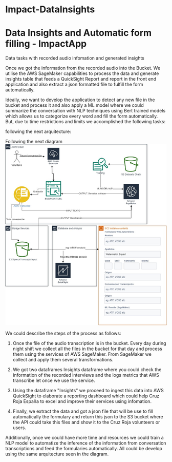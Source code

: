 # Impact-DataInsights
# Data Insights and Automatic form filling - ImpactApp

Data tasks with recorded audio infomation and generated insights

Once we got the information from the recorded audio into the Bucket. We utilise the AWS SageMaker capabilities to process the data and generate insights table that feeds a QuickSight Report and report in the front end application and also extract a json formatted file to fulfill the form automatically.

Ideally, we want to develop the application to detect any new file in the bucket and process it and also apply a ML model where we could summarize the conversation with NLP techniques using Bert trained models which allows us to categorize every word and fill the form automatically. But, due to time restrictions and limits we accomplished the following tasks:

following the next arquitecture:

Following the next diagram ![Alt text](Hackathon_AWS-Page-1.jpg)


We could describe the steps of the process as follows:


1. Once the file of the audio transcription is in the bucket. Every day during night shift we collect all the files in the bucket for that day and process them using the services of AWS SageMaker. From SageMaker we collect and apply them several transformations. 

2. We got two dataframes Insights dataframe where you could check the information of the recorded interviews and the logs metrics that AWS transcribe let once we use the service.

3. Using the dataframe "Insights" we proceed to ingest this data into AWS QuickSight to elaborate a reporting dashboard which could help Cruz Roja España to excel and improve their services using infomation.

4. Finally, we extract the data and got a json file that will be use to fill automatically the formulary and return this json to the S3 bucket where the API could take this files and show it to the Cruz Roja volunteers or users. 


Additionally, once we could have more time and resources we could train a NLP model to automatize the inference of the information from conversation transcriptions and feed the formularies automatically. All could be develop using the same arquitecture seen in the diagram. 
